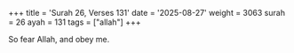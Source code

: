 +++
title = 'Surah 26, Verses 131'
date = '2025-08-27'
weight = 3063
surah = 26
ayah = 131
tags = ["allah"]
+++

So fear Allah, and obey me.